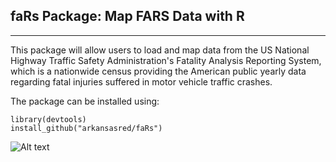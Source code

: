 ## faRs Package: Map FARS Data with R

-------------------------------------

This package will allow users to load and map data from the US National Highway Traffic Safety Administration's Fatality Analysis Reporting System, which is a nationwide census providing the American public yearly data regarding fatal injuries suffered in motor vehicle traffic crashes.

The package can be installed using:

    library(devtools)
    install_github("arkansasred/faRs")
    
![Alt text](https://travis-ci.org/arkansasred/faRs.svg?branch=master)


